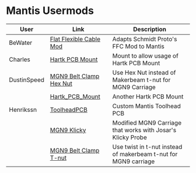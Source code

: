 Mantis Usermods
============
|User| Link | Description  | 
|--|--|--|	
| BeWater| [Flat Flexible Cable Mod](BeWater) | Adapts Schmidt Proto's FFC Mod to Mantis|
|Charles| [Hartk PCB Mount](Charles/)| Mount to allow usage of Hartk PCB Mount| 
|DustinSpeed| [MGN9 Belt Clamp Hex Nut](DustinSpeed/belt_clamp_nut_block.stl) | Use Hex Nut instead of Makerbeam t-nut for MGN9 Carriage|
| | [Hartk_PCB_Mount](DustinSpeed/Hartk_PCB_Mount/)| Another Hartk PCB Mount
|Henrikssn|[ToolheadPCB](Henrikssn/Toolhead_PCB/)|Custom Mantis Toolhead PCB |
| | [MGN9 Klicky](Henrikssn/MGN9_Klicky) | Modified MGN9 Carriage that works with Josar's Klicky Probe|
| | [MGN9 Belt Clamp T-nut](Henrikssn/belt_clamp_t_nut_by_Henrikssn.stl) | Use twist in t-nut instead of makerbeam t-nut for MGN9 carriage |
